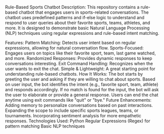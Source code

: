 Rule-Based Sports Chatbot
Description:
This repository contains a rule-based chatbot that engages users in sports-related conversations. The chatbot uses predefined patterns and if-else logic to understand and respond to user queries about their favorite sports, teams, athletes, and more. It is designed to demonstrate basic Natural Language Processing (NLP) techniques using regular expressions and rule-based intent matching.

Features:
Pattern Matching: Detects user intent based on regular expressions, allowing for natural conversation flow.
Sports-Focused: Engages users on topics like their favorite sport, team, last game watched, and more.
Randomized Responses: Provides dynamic responses to keep conversations interesting.
Exit Command Handling: Recognizes when the user wants to exit the chat.
Simple & Lightweight: A great starting point for understanding rule-based chatbots.
How It Works:
The bot starts by greeting the user and asking if they are willing to chat about sports.
Based on user input, the bot identifies the intent (e.g., favorite sport, team, athlete) and responds accordingly.
If no match is found for the input, the bot will ask the user to elaborate or provide a general response.
Users can end the chat anytime using exit commands like "quit" or "bye."
Future Enhancements:
Adding memory to personalize conversations based on past interactions.
Expanding the scope to include specific sports leagues, teams, or tournaments.
Incorporating sentiment analysis for more empathetic responses.
Technologies Used:
Python
Regular Expressions (Regex) for pattern matching
Basic NLP techniques
